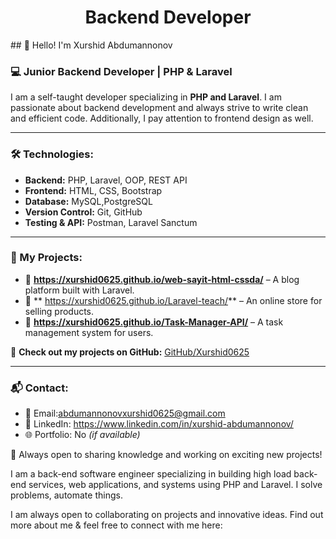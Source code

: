 <h1 align="center">Backend Developer</h1>
## 👋 Hello! I'm Xurshid Abdumannonov

### 💻 Junior Backend Developer | PHP & Laravel

I am a self-taught developer specializing in **PHP and Laravel**. I am passionate about backend development and always strive to write clean and efficient code. Additionally, I pay attention to frontend design as well.

---

### 🛠 Technologies:
- **Backend:** PHP, Laravel, OOP, REST API
- **Frontend:** HTML, CSS, Bootstrap
- **Database:** MySQL,PostgreSQL
- **Version Control:** Git, GitHub
- **Testing & API:** Postman, Laravel Sanctum

---

### 📌 My Projects:
- 🚀 **https://xurshid0625.github.io/web-sayit-html-cssda/** – A blog platform built with Laravel.
- 🛒 ** https://xurshid0625.github.io/Laravel-teach/** – An online store for selling products.
- 📂 **https://xurshid0625.github.io/Task-Manager-API/** – A task management system for users.

🔗 **Check out my projects on GitHub:** [GitHub/Xurshid0625](https://github.com/Xurshid0625)

---

### 📬 Contact:
- 📧 Email:abdumannonovxurshid0625@gmail.com
- 💼 LinkedIn: https://www.linkedin.com/in/xurshid-abdumannonov/
- 🌐 Portfolio: No *(if available)*

🚀 Always open to sharing knowledge and working on exciting new projects!


I am a back-end software engineer specializing in building high load back-end services, web applications, and systems using PHP and Laravel. I solve problems, automate things. <br>

I am always open to collaborating on projects and innovative ideas.  Find out more about me & feel free to connect with me here:

